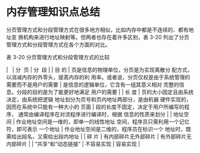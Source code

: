 # 内存管理知识点总结

分页管理方式和分段管理方式在很多地方相似，比如内存中都是不连续的、都有地址变 换机构来进行地址映射等。但两者也存在着许多区别，表 3-20 列出了分页管理方式和分段管理方式在各个方面的对比。

表 3-20 分页管理方式和分段管理方式的比较

|   | 分  页 | 分  段 |
| 目 的 | 页是信息的物理单位，分页是为实现离散分 配方式，以消减内存的外零头，提髙内存的利 用率。或者说，分页仅权是由于系统管理的需要而不是用户的需要 | 是信息的逻辑单位，它含有一组其意义相对 完整的信息。分段的目的是为了能更好地满足 用户的需要 |
| 长 度 | 页的大小固定且由系统决定，由系统把逻辑 地址划分为页号和页内地址两部分，是由机器 硬件实现的，因而在系统中只能有一种大小的 页面 | 段的长度不固定，决定于用户所编写的程序， 通常由编译程序在对流程序进行编译时，根据 信息的性质来划分 |
| 地址空间 | 作业地址空间是一维的，即单一的线性地址 空间，程序员只需利用一个记忆符，即可表示 一个地址 | 作业地址空间是二维的，程序员在标识一个 地址时，既需给出段名，又需给出段内地址 |
| 碎 片 | 有内部碎片无外部碎片 | 有外部碎片无内部碎片 |
| ”共享“和“动态链接” | 不容易实现 | 容易实现 |